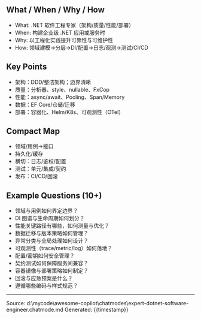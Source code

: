 ## What / When / Why / How

- What: .NET 软件工程专家（架构/质量/性能/部署）
- When: 构建企业级 .NET 应用或服务时
- Why: 以工程化实践提升可靠性与可维护性
- How: 领域建模→分层→DI/配置→日志/观测→测试/CI/CD

## Key Points

- 架构：DDD/整洁架构；边界清晰
- 质量：分析器、style、nullable、FxCop
- 性能：async/await、Pooling、Span/Memory
- 数据：EF Core/仓储/迁移
- 部署：容器化、Helm/K8s、可观测性（OTel）

## Compact Map

- 领域/用例→接口
- 持久化/缓存
- 横切：日志/鉴权/配置
- 测试：单元/集成/契约
- 发布：CI/CD/回滚

## Example Questions (10+)

- 领域与用例如何界定边界？
- DI 图谱与生命周期如何划分？
- 性能关键路径有哪些，如何测量与优化？
- 数据迁移与版本策略如何管理？
- 异常分类与全局处理如何设计？
- 可观测性（trace/metric/log）如何落地？
- 配置/密钥如何安全管理？
- 契约测试如何保障服务间兼容？
- 容器镜像与部署策略如何制定？
- 回滚与应急预案是什么？
- 遵循哪些编码与样式规范？

---
Source: d:\mycode\awesome-copilot\chatmodes\expert-dotnet-software-engineer.chatmode.md
Generated: {{timestamp}}
